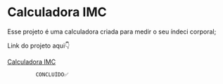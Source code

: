 # Calculadora IMC
<p>Esse projeto é uma calculadora criada para medir o seu índeci corporal;</p>
<p>Link do projeto aqui👇</p> 
<a href="https://edinho-lopes.github.io/Calculadora_IMC/">Calculadora IMC</a>

             CONCLUÍDO✅
